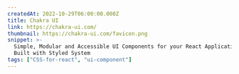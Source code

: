 ```yaml
---
createdAt: 2022-10-29T06:00:00.000Z
title: Chakra UI
link: https://chakra-ui.com/
thumbnail: https://chakra-ui.com/favicon.png
snippet: >-
  Simple, Modular and Accessible UI Components for your React Applications.
  Built with Styled System
tags: ["CSS-for-react", "ui-component"]
---
```

